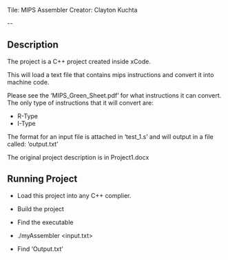 Tile: MIPS Assembler
Creator: Clayton Kuchta

--

## Description

The project is a C++ project created inside xCode.

This will load a text file that contains mips instructions and convert
it into machine code.

Please see the ‘MIPS_Green_Sheet.pdf’ for what instructions it can
convert. The only type of instructions that it will convert are:

- R-Type
- I-Type

The format for an input file is attached in ‘test_1.s’ and will output
in a file called: ‘output.txt’

The original project description is in Project1.docx

## Running Project

- Load this project into any C++ complier.

- Build the project

- Find the executable

- ./myAssembler <input.txt>

- Find ‘Output.txt’
